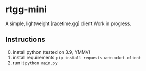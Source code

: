# rtgg-mini
A simple, lightweight [racetime.gg] client
Work in progress.

## Instructions
0. install python (tested on 3.9, YMMV)
1. install requirements
`pip install requests websocket-client`
2. run it
`python main.py`